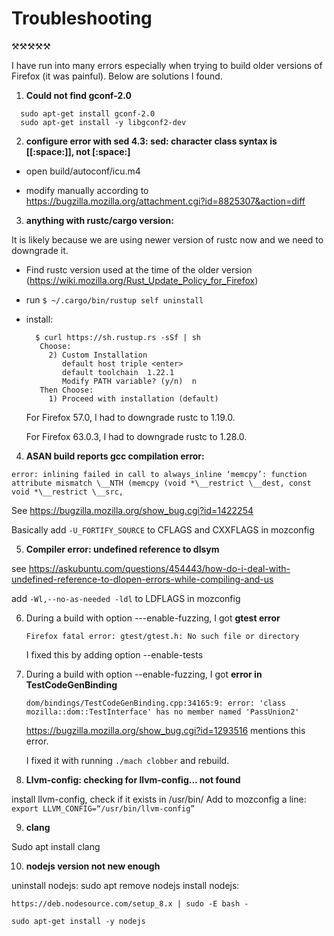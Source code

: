 # Troubleshooting

:hammer_and_pick::hammer_and_pick::hammer_and_pick::hammer_and_pick::hammer_and_pick:

I have run into many errors especially when trying to build older versions of Firefox (it was painful). Below are solutions I found.


1. **Could not find gconf-2.0**
```
  sudo apt-get install gconf-2.0
  sudo apt-get install -y libgconf2-dev
```


2. **configure error with sed 4.3: sed: character class syntax is [[:space:]], not [:space:]**

  - open build/autoconf/icu.m4
  
  - modify manually according to https://bugzilla.mozilla.org/attachment.cgi?id=8825307&action=diff


3. **anything with rustc/cargo version:**

  It is likely because we are using newer version of rustc now and we need to downgrade it.
  
  - Find rustc version used at the time of the older version (https://wiki.mozilla.org/Rust_Update_Policy_for_Firefox)
  
  - run ```$ ~/.cargo/bin/rustup self uninstall```
  
  - install:  
    ```
      $ curl https://sh.rustup.rs -sSf | sh
       Choose:
         2) Custom Installation
            default host triple <enter>
            default toolchain  1.22.1
            Modify PATH variable? (y/n)  n
       Then Choose:
         1) Proceed with installation (default)
    ```
    
    For Firefox 57.0, I had to downgrade rustc to 1.19.0.
    
    For Firefox 63.0.3, I had to downgrade rustc to 1.28.0.
    
4. **ASAN build reports gcc compilation error:**

  ```error: inlining failed in call to always_inline ‘memcpy’: function attribute mismatch \__NTH (memcpy (void *\__restrict \__dest, const void *\__restrict \__src,```

  See https://bugzilla.mozilla.org/show_bug.cgi?id=1422254
  
  Basically add `-U_FORTIFY_SOURCE` to CFLAGS and CXXFLAGS in mozconfig
  

5. **Compiler error: undefined reference to dlsym**

  see https://askubuntu.com/questions/454443/how-do-i-deal-with-undefined-reference-to-dlopen-errors-while-compiling-and-us
  
  add `-Wl,--no-as-needed -ldl` to LDFLAGS in mozconfig
  
  
6. During a build with option ---enable-fuzzing, I got **gtest error**
  
   ```Firefox fatal error: gtest/gtest.h: No such file or directory```
   
   I fixed this by adding option --enable-tests
 
 
7. During a build with option --enable-fuzzing, I got **error in TestCodeGenBinding**
  
   ```dom/bindings/TestCodeGenBinding.cpp:34165:9: error: 'class mozilla::dom::TestInterface' has no member named 'PassUnion2'```
   
   https://bugzilla.mozilla.org/show_bug.cgi?id=1293516 mentions this error.
   
   I fixed it with running ```./mach clobber``` and rebuild.
 
 
8. **Llvm-config: checking for llvm-config... not found**

  install llvm-config, check if it exists in /usr/bin/
  Add to mozconfig a line: ```export LLVM_CONFIG=“/usr/bin/llvm-config”```


9. **clang**

  Sudo apt install clang


10. **nodejs version not new enough**

  uninstall nodejs: sudo apt remove nodejs
  install nodejs: 
  
  ```https://deb.nodesource.com/setup_8.x | sudo -E bash -```
  
  ```sudo apt-get install -y nodejs```
